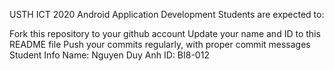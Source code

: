 USTH ICT 2020 Android Application Development
Students are expected to:

Fork this repository to your github account
Update your name and ID to this README file
Push your commits regularly, with proper commit messages
Student Info
Name: Nguyen Duy Anh
ID: BI8-012
